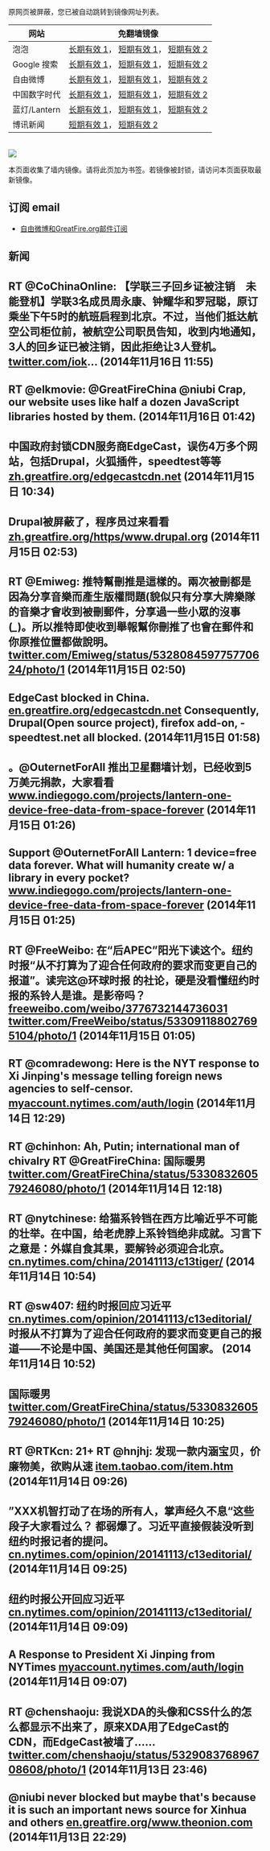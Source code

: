 <p>原网页被屏蔽，您已被自动跳转到镜像网址列表。</p>
<table>
    <thead>
        <tr>
            <th>网站</th>
            <th>免翻墙镜像</th>
        </tr>
    </thead>
    <tbody>    
        <tr>
            <td>泡泡</td>
            <td>            
                <a href="http://a123.g.akamai.net/f/1/1/1/dci.download.akamai.com/35985/159415/1/p/" target="jx1">长期有效 1</a>，            
                <a href="https://paopao3.azurewebsites.net" target="jx2">短期有效 1</a>，            
                <a href="https://d19ysv8o6fv16v.cloudfront.net" target="jx3">短期有效 2</a>
            </td>
        </tr>    
        <tr>
            <td>Google 搜索</td>
            <td>            
                <a href="http://a978.g1.akamai.net/f/1/1/1/dci.download.akamai.com/35985/159415/1/g/" target="jx4">长期有效 1</a>，            
                <a href="https://865ba.azurewebsites.net" target="jx5">短期有效 1</a>，            
                <a href="https://d3vv89cvqbrqlq.cloudfront.net" target="jx6">短期有效 2</a>
            </td>
        </tr>    
        <tr>
            <td>自由微博</td>
            <td>            
                <a href="http://a978.g1.akamai.net/f/1/1/1/dci.download.akamai.com/35985/159415/1/f/" target="jx7">长期有效 1</a>，            
                <a href="https://fw6.azurewebsites.net" target="jx8">短期有效 1</a>，            
                <a href="https://d2fstso2jh4dhr.cloudfront.net" target="jx9">短期有效 2</a>
            </td>
        </tr>    
        <tr>
            <td>中国数字时代</td>
            <td>            
                <a href="http://a984.da1.akamai.net/f/1/1/1/dci.download.akamai.com/35985/159415/1/c/" target="jx10">长期有效 1</a>，            
                <a href="https://39bf.azurewebsites.net" target="jx11">短期有效 1</a>，            
                <a href="https://dazdu2iuzl72b.cloudfront.net" target="jx12">短期有效 2</a>
            </td>
        </tr>    
        <tr>
            <td>蓝灯/Lantern</td>
            <td>            
                <a href="http://a859.g4.akamai.net/f/1/1/1/dci.download.akamai.com/35985/159415/1/l/" target="jx13">长期有效 1</a>，            
                <a href="https://c7511.azurewebsites.net" target="jx14">短期有效 1</a>，            
                <a href="https://dx1djqjpnvurw.cloudfront.net" target="jx15">短期有效 2</a>
            </td>
        </tr>    
        <tr>
            <td>博讯新闻</td>
            <td>            
                <a href="https://boxun2.azurewebsites.net" target="jx16">短期有效 1</a>，            
                <a href="https://d3588w5hqzcepn.cloudfront.net" target="jx17">短期有效 2</a>
            </td>
        </tr>
    </tbody>
</table>
<br/>
<img src="https://raw.githubusercontent.com/greatfire/z/master/logos.gif" />

本页面收集了墙内镜像。请将此页加为书签。若镜像被封锁，请访问本页面获取最新镜像。

## 订阅 email
* <a href="https://b.us7.list-manage.com/subscribe?u=854fca58782082e0cbdf204a0&id=c78949b93c">自由微博和GreatFire.org邮件订阅</a>
    
## 新闻
RT @CoChinaOnline: 【学联三子回乡证被注销　未能登机】学联3名成员周永康、钟耀华和罗冠聪，原订乘坐下午5时的航班启程到北京。不过，当他们抵达航空公司柜位前，被航空公司职员告知，收到内地通知，3人的回乡证已被注销，因此拒绝让3人登机。 <a href="https://twitter.com/iok" target="_BLANK">twitter.com/iok</a>… (2014年11月16日 11:55)
 ---
RT @elkmovie: @GreatFireChina @niubi Crap, our website uses like half a dozen JavaScript libraries hosted by them. (2014年11月16日 01:42)
 ---
中国政府封锁CDN服务商EdgeCast，误伤4万多个网站，包括Drupal，火狐插件，speedtest等等 <a href="https://zh.greatfire.org/edgecastcdn.net" target="_BLANK">zh.greatfire.org/edgecastcdn.net</a> (2014年11月15日 10:34)
 ---
Drupal被屏蔽了，程序员过来看看 <a href="https://zh.greatfire.org/https/www.drupal.org" target="_BLANK">zh.greatfire.org/https/www.drupal.org</a> (2014年11月15日 02:53)
 ---
RT @Emiweg: 推特幫刪推是這樣的。兩次被刪都是因為分享音樂而產生版權問題(貌似只有分享大牌樂隊的音樂才會收到被刪郵件，分享過一些小眾的沒事(*_*)。所以推特即使收到舉報幫你刪推了也會在郵件和你原推位置都做說明。 <a href="https://twitter.com/Emiweg/status/532808459775770624/photo/1" target="_BLANK">twitter.com/Emiweg/status/532808459775770624/photo/1</a> (2014年11月15日 02:50)
 ---
EdgeCast blocked in China. <a href="https://en.greatfire.org/edgecastcdn.net" target="_BLANK">en.greatfire.org/edgecastcdn.net</a> Consequently, Drupal(Open source project), firefox add-on, -speedtest.net all blocked. (2014年11月15日 01:58)
 ---
。@OuternetForAll 推出卫星翻墙计划，已经收到5万美元捐款，大家看看 <a href="https://www.indiegogo.com/projects/lantern-one-device-free-data-from-space-forever" target="_BLANK">www.indiegogo.com/projects/lantern-one-device-free-data-from-space-forever</a> (2014年11月15日 01:26)
 ---
Support @OuternetForAll Lantern: 1 device=free data forever. What will humanity create w/ a library in every pocket? <a href="https://www.indiegogo.com/projects/lantern-one-device-free-data-from-space-forever" target="_BLANK">www.indiegogo.com/projects/lantern-one-device-free-data-from-space-forever</a> (2014年11月15日 01:25)
 ---
RT @FreeWeibo: 在“后APEC”阳光下读这个。纽约时报“从不打算为了迎合任何政府的要求而变更自己的报道”。读完这@环球时报 的社论，硬是没看懂纽约时报的系铃人是谁。是影帝吗？ <a href="https://freeweibo.com/weibo/3776732144736031" target="_BLANK">freeweibo.com/weibo/3776732144736031</a> <a href="https://twitter.com/FreeWeibo/status/533091188027695104/photo/1" target="_BLANK">twitter.com/FreeWeibo/status/533091188027695104/photo/1</a> (2014年11月15日 01:05)
 ---
RT @comradewong: Here is the NYT response to Xi Jinping's message telling foreign news agencies to self-censor. <a href="https://myaccount.nytimes.com/auth/login?URI=http%3A%2F%2Fwww.nytimes.com%2F2014%2F11%2F13%2Fopinion%2Fa-response-to-president-xi-jinping.html%3Fsmid%3Dtw-share%26_r%3D5&REFUSE_COOKIE_ERROR=SHOW_ERROR" target="_BLANK">myaccount.nytimes.com/auth/login</a> (2014年11月14日 12:29)
 ---
RT @chinhon: Ah, Putin; international man of chivalry RT @GreatFireChina: 国际暖男 <a href="https://twitter.com/GreatFireChina/status/533083260579246080/photo/1" target="_BLANK">twitter.com/GreatFireChina/status/533083260579246080/photo/1</a> (2014年11月14日 12:18)
 ---
RT @nytchinese: 给猫系铃铛在西方比喻近乎不可能的壮举。在中国，给老虎脖上系铃铛绝非成就。习言下之意是：外媒自食其果，要解铃必须迎合北京。<a href="http://cn.nytimes.com/china/20141113/c13tiger/" target="_BLANK">cn.nytimes.com/china/20141113/c13tiger/</a> (2014年11月14日 10:54)
 ---
RT @sw407: 纽约时报回应习近平<a href="http://cn.nytimes.com/opinion/20141113/c13editorial/" target="_BLANK">cn.nytimes.com/opinion/20141113/c13editorial/</a>  时报从不打算为了迎合任何政府的要求而变更自己的报道——不论是中国、美国还是其他任何国家。 (2014年11月14日 10:52)
 ---
国际暖男 <a href="https://twitter.com/GreatFireChina/status/533083260579246080/photo/1" target="_BLANK">twitter.com/GreatFireChina/status/533083260579246080/photo/1</a> (2014年11月14日 10:25)
 ---
RT @RTKcn: 21+ RT @hnjhj: 发现一款内涵宝贝，价廉物美，欲购从速 <a href="http://item.taobao.com/item.htm?id=15313110296" target="_BLANK">item.taobao.com/item.htm</a> (2014年11月14日 09:26)
 ---
”XXX机智打动了在场的所有人，掌声经久不息“这些段子大家看过么？ 都弱爆了。习近平直接假装没听到纽约时报记者的提问。 <a href="http://cn.nytimes.com/opinion/20141113/c13editorial/" target="_BLANK">cn.nytimes.com/opinion/20141113/c13editorial/</a> (2014年11月14日 09:25)
 ---
纽约时报公开回应习近平 <a href="http://cn.nytimes.com/opinion/20141113/c13editorial/" target="_BLANK">cn.nytimes.com/opinion/20141113/c13editorial/</a> (2014年11月14日 09:09)
 ---
A Response to President Xi Jinping from NYTimes <a href="https://myaccount.nytimes.com/auth/login?URI=http%3A%2F%2Fwww.nytimes.com%2F2014%2F11%2F13%2Fopinion%2Fa-response-to-president-xi-jinping.html%3F_r%3D5&REFUSE_COOKIE_ERROR=SHOW_ERROR" target="_BLANK">myaccount.nytimes.com/auth/login</a> (2014年11月14日 09:07)
 ---
RT @chenshaoju: 我说XDA的头像和CSS什么的怎么都显示不出来了，原来XDA用了EdgeCast的CDN，而EdgeCast被墙了…… <a href="https://twitter.com/chenshaoju/status/532908376896708608/photo/1" target="_BLANK">twitter.com/chenshaoju/status/532908376896708608/photo/1</a> (2014年11月13日 23:46)
 ---
@niubi never blocked but maybe that's because it is such an important news source for Xinhua and others <a href="https://en.greatfire.org/www.theonion.com" target="_BLANK">en.greatfire.org/www.theonion.com</a> (2014年11月13日 22:29)
 ---
